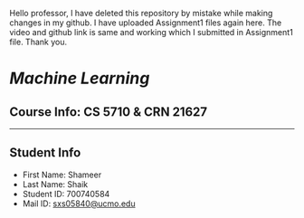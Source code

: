 Hello professor, I have deleted this repository by mistake while making changes in my github. I have uploaded Assignment1 files again here. The video and github link is same and working which I submitted in Assignment1 file. Thank you.


# *Machine Learning*
Course Info: CS 5710 & CRN 21627
---

---
## Student Info
- First Name: Shameer
- Last Name: Shaik
- Student ID: 700740584
- Mail ID: sxs05840@ucmo.edu
